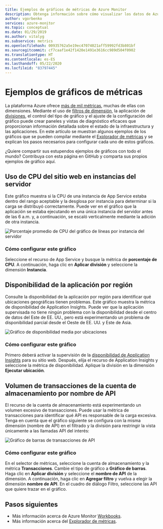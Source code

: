 ```yaml
---
title: Ejemplos de gráficos de métricas de Azure Monitor
description: Obtenga información sobre cómo visualizar los datos de Azure Monitor.
author: vgorbenko
services: azure-monitor
ms.topic: conceptual
ms.date: 01/29/2019
ms.author: vitalyg
ms.subservice: metrics
ms.openlocfilehash: 00935762a5e19ec47074021aff59992fd3b801bf
ms.sourcegitcommit: cf7caaf1e42f1420e1491e3616cc989d504f0902
ms.translationtype: HT
ms.contentlocale: es-ES
ms.lasthandoff: 05/22/2020
ms.locfileid: "83797445"
---
```

# <a name="metric-chart-examples"></a>Ejemplos de gráficos de métricas 

La plataforma Azure ofrece [más de mil métricas](https://docs.microsoft.com/azure/azure-monitor/platform/metrics-supported), muchas de ellas con dimensiones. Mediante el uso de [filtros de dimensión](https://docs.microsoft.com/azure/azure-monitor/platform/metrics-charts), la aplicación de [divisiones](https://docs.microsoft.com/azure/azure-monitor/platform/metrics-charts), el control del tipo de gráfico y el ajuste de la configuración del gráfico puede crear paneles y vistas de diagnóstico eficaces que proporcionan información detallada sobre el estado de la infraestructura y las aplicaciones. En este artículo se muestran algunos ejemplos de los gráficos que se pueden compilar mediante el [Explorador de métricas](https://docs.microsoft.com/azure/azure-monitor/platform/metrics-charts) y se explican los pasos necesarios para configurar cada uno de estos gráficos.

¿Quiere compartir sus estupendos ejemplos de gráficos con todo el mundo? Contribuya con esta página en GitHub y comparta sus propios ejemplos de gráfico aquí.

## <a name="website-cpu-utilization-by-server-instances"></a>Uso de CPU del sitio web en instancias del servidor

Este gráfico muestra si la CPU de una instancia de App Service estaba dentro del rango aceptable y la desglosa por instancia para determinar si la carga se distribuyó correctamente. Puede ver en el gráfico que la aplicación se estaba ejecutando en una única instancia del servidor antes de las 6 a.m. y, a continuación, se escaló verticalmente mediante la adición de otra instancia.

![Porcentaje promedio de CPU del gráfico de líneas por instancia del servidor](./media/metric-chart-samples/cpu-by-instance.png)

### <a name="how-to-configure-this-chart"></a>Cómo configurar este gráfico

Seleccione el recurso de App Service y busque la métrica de **porcentaje de CPU**. A continuación, haga clic en **Aplicar división** y seleccione la dimensión **Instancia**.

## <a name="application-availability-by-region"></a>Disponibilidad de la aplicación por región

Consulte la disponibilidad de la aplicación por región para identificar qué ubicaciones geográficas tienen problemas. Este gráfico muestra la métrica de disponibilidad de Application Insights. Puede ver que la aplicación supervisada no tiene ningún problema con la disponibilidad desde el centro de datos del Este de EE. UU., pero está experimentando un problema de disponibilidad parcial desde el Oeste de EE. UU. y Este de Asia.

![Gráfico de disponibilidad media por ubicaciones](./media/metric-chart-samples/availability-run-location.png)

### <a name="how-to-configure-this-chart"></a>Cómo configurar este gráfico

Primero deberá activar la supervisión de la [disponibilidad de Application Insights](https://docs.microsoft.com/azure/azure-monitor/app/monitor-web-app-availability) para su sitio web. Después, elija el recurso de Application Insights y seleccione la métrica de disponibilidad. Aplique la división en la dimensión **Ejecutar ubicación**.

## <a name="volume-of-storage-account-transactions-by-api-name"></a>Volumen de transacciones de la cuenta de almacenamiento por nombre de API

El recurso de la cuenta de almacenamiento está experimentando un volumen excesivo de transacciones. Puede usar la métrica de transacciones para identificar qué API es responsable de la carga excesiva. Tenga en cuenta que el gráfico siguiente se configura con la misma dimensión (nombre de API) en el filtrado y la división para restringir la vista únicamente a las llamadas API del interés:

![Gráfico de barras de transacciones de API](./media/metric-chart-samples/transactions-by-api.png)

### <a name="how-to-configure-this-chart"></a>Cómo configurar este gráfico

En el selector de métricas, seleccione la cuenta de almacenamiento y la métrica **Transacciones**. Cambie el tipo de gráfico a **Gráfico de barras**. Haga clic en **Aplicar división** y seleccione el **nombre de API** de la dimensión. A continuación, haga clic en **Agregar filtro** y vuelva a elegir la dimensión **nombre de API**. En el cuadro de diálogo Filtro, seleccione las API que quiere trazar en el gráfico.

## <a name="next-steps"></a>Pasos siguientes

* Más información acerca de Azure Monitor [Workbooks](../../azure-monitor/platform/workbooks-overview.md).
* Más información acerca del [Explorador de métricas](metrics-charts.md).
